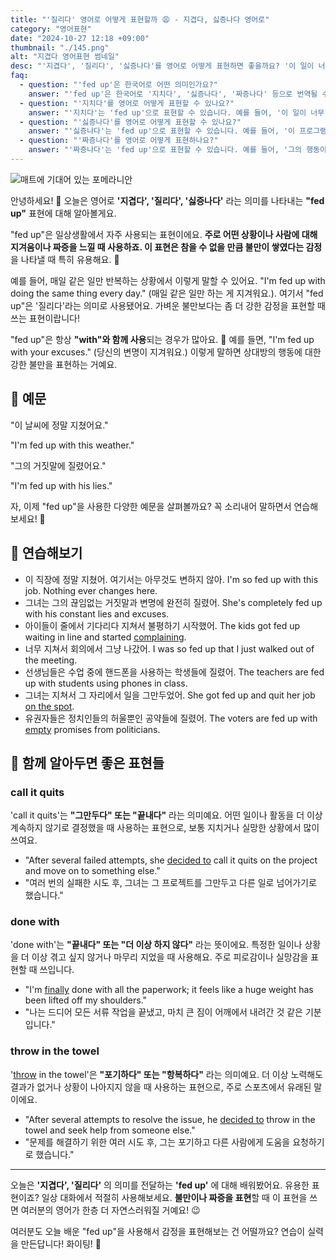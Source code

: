 ```yaml
---
title: "'질리다' 영어로 어떻게 표현할까 😩 - 지겹다, 싫증나다 영어로"
category: "영어표현"
date: "2024-10-27 12:18 +09:00"
thumbnail: "./145.png"
alt: "지겹다 영어표현 썸네일"
desc: "'지겹다', '질리다', '싫증나다'를 영어로 어떻게 표현하면 좋을까요? '이 일이 너무 힘들어서 지쳤어', '그의 행동에 이제 질려' 등을 영어로 표현하는 법을 배워봅시다. 다양한 예문을 통해서 연습하고 본인의 표현으로 만들어 보세요."
faq:
  - question: "'fed up'은 한국어로 어떤 의미인가요?"
    answer: "'fed up'은 한국어로 '지치다', '싫증나다', '짜증나다' 등으로 번역될 수 있습니다. 주로 어떤 상황이나 사람에 대한 불만이나 실증을 표현할 때 사용됩니다."
  - question: "'지치다'를 영어로 어떻게 표현할 수 있나요?"
    answer: "'지치다'는 'fed up'으로 표현할 수 있습니다. 예를 들어, '이 일이 너무 힘들어서 지쳤어'는 'I'm fed up with this work'로 말할 수 있습니다."
  - question: "'싫증나다'를 영어로 어떻게 표현할 수 있나요?"
    answer: "'싫증나다'는 'fed up'으로 표현할 수 있습니다. 예를 들어, '이 프로그램에 정말 싫증났어'는 'I'm fed up with this show'로 말할 수 있습니다."
  - question: "'짜증나다'를 영어로 어떻게 표현하나요?"
    answer: "'짜증나다'는 'fed up'으로 표현할 수 있습니다. 예를 들어, '그의 행동이 너무 짜증나'는 'I'm fed up with his behavior'로 표현할 수 있습니다."
---
```


![매트에 기대어 있는 포메라니안](./145-1.jpg)

안녕하세요! 👋 오늘은 영어로 **'지겹다', '질리다', '싫증나다'** 라는 의미를 나타내는 **"fed up"** 표현에 대해 알아볼게요.

"fed up"은 일상생활에서 자주 사용되는 표현이에요. **주로 어떤 상황이나 사람에 대해 지겨움이나 짜증을 느낄 때 사용하죠. 이 표현은 참을 수 없을 만큼 불만이 쌓였다는 감정**을 나타낼 때 특히 유용해요. 😤

예를 들어, 매일 같은 일만 반복하는 상황에서 이렇게 말할 수 있어요. "I'm fed up with doing the same thing every day." (매일 같은 일만 하는 게 지겨워요.). 여기서 "fed up"은 '질리다'라는 의미로 사용됐어요. 가벼운 불만보다는 좀 더 강한 감정을 표현할 때 쓰는 표현이랍니다!

"fed up"은 항상 **"with"와 함께 사용**되는 경우가 많아요. 🤔 예를 들면, "I'm fed up with your excuses." (당신의 변명이 지겨워요.) 이렇게 말하면 상대방의 행동에 대한 강한 불만을 표현하는 거예요.

## 📖 예문

"이 날씨에 정말 지쳤어요."

"I'm fed up with this weather."

"그의 거짓말에 질렸어요."

"I'm fed up with his lies."

자, 이제 "fed up"을 사용한 다양한 예문을 살펴볼까요? 꼭 소리내어 말하면서 연습해보세요! 🚀

## 💬 연습해보기

<ul data-interactive-list>
  <li data-interactive-item>
    <span data-toggler>이 직장에 정말 지쳤어. 여기서는 아무것도 변하지 않아.</span>
    <span data-answer>I'm so fed up with this job. Nothing ever changes here.</span>
  </li>
  <li data-interactive-item>
    <span data-toggler>그녀는 그의 끊임없는 거짓말과 변명에 완전히 질렸어.</span>
    <span data-answer>She's completely fed up with his constant lies and excuses.</span>
  </li>
  <li data-interactive-item>
    <span data-toggler>아이들이 줄에서 기다리다 지쳐서 불평하기 시작했어.</span>
    <span data-answer>The kids got fed up waiting in line and started <a href="/blog/in-english/499.complain/">complaining</a>.</span>
  </li>
  <li data-interactive-item>
    <span data-toggler>너무 지쳐서 회의에서 그냥 나갔어.</span>
    <span data-answer>I was so fed up that I just walked out of the meeting.</span>
  </li>
  <li data-interactive-item>
    <span data-toggler>선생님들은 수업 중에 핸드폰을 사용하는 학생들에 질렸어.</span>
    <span data-answer>The teachers are fed up with students using phones in class.</span>
  </li>
  <li data-interactive-item>
    <span data-toggler>그녀는 지쳐서 그 자리에서 일을 그만두었어.</span>
    <span data-answer>She got fed up and quit her job <a href="/blog/in-english/172.on-the-spot/">on the spot</a>.</span>
  </li>
  <li data-interactive-item>
    <span data-toggler>유권자들은 정치인들의 허울뿐인 공약들에 질렸어.</span>
    <span data-answer>The voters are fed up with <a href="/blog/in-english/404.empty/">empty</a> promises from politicians.</span>
  </li>
</ul>

## 🤝 함께 알아두면 좋은 표현들

### call it quits

'call it quits'는 **"그만두다" 또는 "끝내다"** 라는 의미예요. 어떤 일이나 활동을 더 이상 계속하지 않기로 결정했을 때 사용하는 표현으로, 보통 지치거나 실망한 상황에서 많이 쓰여요.

- "After several failed attempts, she [decided to](/blog/in-english/062.decide-to/) call it quits on the project and move on to something else."
- "여러 번의 실패한 시도 후, 그녀는 그 프로젝트를 그만두고 다른 일로 넘어가기로 했습니다."

### done with

'done with'는 **"끝내다" 또는 "더 이상 하지 않다"** 라는 뜻이에요. 특정한 일이나 상황을 더 이상 겪고 싶지 않거나 마무리 지었을 때 사용해요. 주로 피로감이나 실망감을 표현할 때 쓰입니다.

- "I'm [finally](/blog/in-english/182.finally/) done with all the paperwork; it feels like a huge weight has been lifted off my shoulders."
- "나는 드디어 모든 서류 작업을 끝냈고, 마치 큰 짐이 어깨에서 내려간 것 같은 기분입니다."

### throw in the towel

'[throw](/blog/in-english/458.throw/) in the towel'은 **"포기하다" 또는 "항복하다"** 라는 의미예요. 더 이상 노력해도 결과가 없거나 상황이 나아지지 않을 때 사용하는 표현으로, 주로 스포츠에서 유래된 말이에요.

- "After several attempts to resolve the issue, he [decided to](/blog/in-english/062.decide-to/) throw in the towel and seek help from someone else."
- "문제를 해결하기 위한 여러 시도 후, 그는 포기하고 다른 사람에게 도움을 요청하기로 했습니다."

---

오늘은 **'지겹다', '질리다'** 의 의미를 전달하는 **'fed up'** 에 대해 배워봤어요. 유용한 표현이죠? 일상 대화에서 적절히 사용해보세요. **불만이나 짜증을 표현**할 때 이 표현을 쓰면 여러분의 영어가 한층 더 자연스러워질 거예요! 😉

여러분도 오늘 배운 "fed up"을 사용해서 감정을 표현해보는 건 어떨까요? 연습이 실력을 만든답니다! 화이팅! 💪
